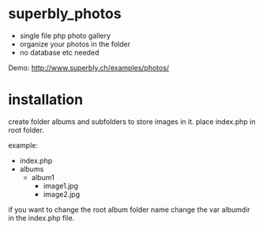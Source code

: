 superbly_photos
===============

* single file php photo gallery
* organize your photos in the folder
* no database etc needed

Demo: http://www.superbly.ch/examples/photos/

installation
============

create folder albums and subfolders to store images in it.
place index.php in root folder.

example:

* index.php
* albums
    * album1
        * image1.jpg
        * image2.jpg

if you want to change the root album folder name change the var albumdir in the index.php file.
